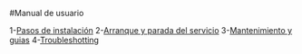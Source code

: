 #Manual de usuario

1-[Pasos de instalación](PasosDeInstalacion.md)
2-[Arranque y parada del servicio](ArranqueParadaServicio.md)
3-[Mantenimiento y guias]()
4-[Troubleshotting]()
